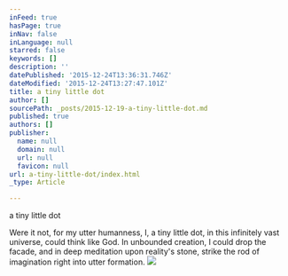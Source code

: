 ```yaml
---
inFeed: true
hasPage: true
inNav: false
inLanguage: null
starred: false
keywords: []
description: ''
datePublished: '2015-12-24T13:36:31.746Z'
dateModified: '2015-12-24T13:27:47.101Z'
title: a tiny little dot
author: []
sourcePath: _posts/2015-12-19-a-tiny-little-dot.md
published: true
authors: []
publisher:
  name: null
  domain: null
  url: null
  favicon: null
url: a-tiny-little-dot/index.html
_type: Article

---
```

a tiny little dot

Were it not,
for my utter 
humanness,
I, 
a tiny little dot,
in this infinitely 
vast universe,
could think like God.
In unbounded creation,
I could drop the facade,
and in deep meditation
upon reality's stone,
strike the rod
of imagination
right into 
utter formation.
![](https://the-grid-user-content.s3-us-west-2.amazonaws.com/b82c61e7-a6ed-4026-aa87-82965dadbcc9.jpg)